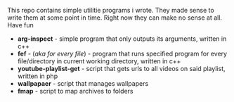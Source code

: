 This repo contains simple utilitie programs i wrote. They made sense to write them at some point in time. Right now they can make no sense at all. Have fun

   * **arg-inspect** - simple program that only outputs its arguments, written in c++
   * **fef** - (*aka for every file*) - program that runs specified program for every file/directory in current working directory, written in c++
   * **youtube-playlist-get** - script that gets urls to all videos on said playlist, written in php
   * **wallpapaer** - script that manages wallpapers
   * **fmap** - script to map archives to folders
